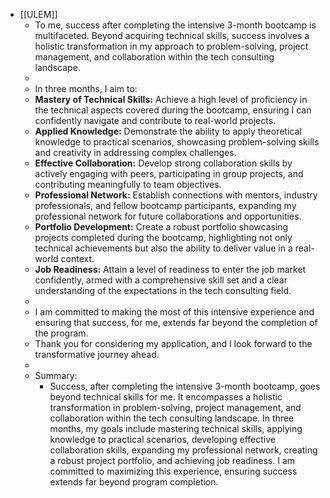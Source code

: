 - [[ULEM]]
	- To me, success after completing the intensive 3-month bootcamp is multifaceted. Beyond acquiring technical skills, success involves a holistic transformation in my approach to problem-solving, project management, and collaboration within the tech consulting landscape.
	-
	- In three months, I aim to:
	- **Mastery of Technical Skills:** Achieve a high level of proficiency in the technical aspects covered during the bootcamp, ensuring I can confidently navigate and contribute to real-world projects.
	- **Applied Knowledge:** Demonstrate the ability to apply theoretical knowledge to practical scenarios, showcasing problem-solving skills and creativity in addressing complex challenges.
	- **Effective Collaboration:** Develop strong collaboration skills by actively engaging with peers, participating in group projects, and contributing meaningfully to team objectives.
	- **Professional Network:** Establish connections with mentors, industry professionals, and fellow bootcamp participants, expanding my professional network for future collaborations and opportunities.
	- **Portfolio Development:** Create a robust portfolio showcasing projects completed during the bootcamp, highlighting not only technical achievements but also the ability to deliver value in a real-world context.
	- **Job Readiness:** Attain a level of readiness to enter the job market confidently, armed with a comprehensive skill set and a clear understanding of the expectations in the tech consulting field.
	-
	- I am committed to making the most of this intensive experience and ensuring that success, for me, extends far beyond the completion of the program.
	- Thank you for considering my application, and I look forward to the transformative journey ahead.
	-
	- Summary:
		- Success, after completing the intensive 3-month bootcamp, goes beyond technical skills for me. It encompasses a holistic transformation in problem-solving, project management, and collaboration within the tech consulting landscape. In three months, my goals include mastering technical skills, applying knowledge to practical scenarios, developing effective collaboration skills, expanding my professional network, creating a robust project portfolio, and achieving job readiness. I am committed to maximizing this experience, ensuring success extends far beyond program completion.